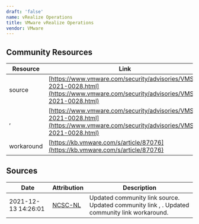 ```yaml
---
draft: 'false'
name: vRealize Operations
title: VMware vRealize Operations
vendor: VMware
---
```



## Community Resources
| Resource | Link |
| --- | --- |
| source | [https://www.vmware.com/security/advisories/VMSA-2021-0028.html](https://www.vmware.com/security/advisories/VMSA-2021-0028.html) |
| ,  | [https://www.vmware.com/security/advisories/VMSA-2021-0028.html](https://www.vmware.com/security/advisories/VMSA-2021-0028.html) |
| workaround | [https://kb.vmware.com/s/article/87076](https://kb.vmware.com/s/article/87076) |


## Sources
| Date | Attribution | Description |
| --- | --- | --- |
| 2021-12-13 14:26:01 | [NCSC-NL](https://github.com/NCSC-NL/log4shell/blob/main/software/README.md) | Updated community link source. Updated community link , . Updated community link workaround.  |
